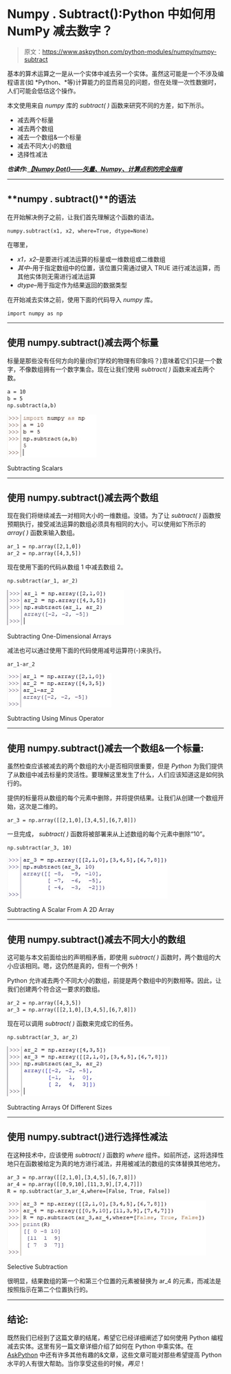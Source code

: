 # Numpy . Subtract():Python 中如何用 NumPy 减去数字？

> 原文：<https://www.askpython.com/python-modules/numpy/numpy-subtract>

基本的算术运算之一是从一个实体中减去另一个实体。虽然这可能是一个不涉及编程语言(如 *Python、*等)计算能力的显而易见的问题，但在处理一次性数据时，人们可能会低估这个操作。

本文使用来自 *numpy* 库的 *subtract( )* 函数来研究不同的方差，如下所示。

*   减去两个标量
*   减去两个数组
*   减去一个数组&一个标量
*   减去不同大小的数组
*   选择性减法

***也读作:[【Numpy Dot()——矢量、Numpy、计算点积的完全指南](https://www.askpython.com/python-modules/numpy/numpy-dot)***

* * *

## **numpy . subtract()**的语法

在开始解决例子之前，让我们首先理解这个函数的语法。

```
numpy.subtract(x1, x2, where=True, dtype=None)

```

在哪里，

*   *x1，x2*–是要进行减法运算的标量或一维数组或二维数组
*   *其中*–用于指定数组中的位置，该位置只需通过键入 TRUE 进行减法运算，而其他实体则无需进行减法运算
*   *dtype*–用于指定作为结果返回的数据类型

在开始减去实体之前，使用下面的代码导入 *numpy* 库。

```
import numpy as np

```

* * *

## **使用 numpy.subtract()减去两个标量**

标量是那些没有任何方向的量(你们学校的物理有印象吗？)意味着它们只是一个数字，不像数组拥有一个数字集合。现在让我们使用 *subtract( )* 函数来减去两个数。

```
a = 10
b = 5
np.subtract(a,b)

```

![Subtracting Scalars](img/c1054f56666203dbac36b7fc3cf687f2.png)

Subtracting Scalars

* * *

## **使用 numpy.subtract()减去两个数组**

现在我们将继续减去一对相同大小的一维数组。没错。为了让 *subtract( )* 函数按预期执行，接受减法运算的数组必须具有相同的大小。可以使用如下所示的 *array( )* 函数来输入数组。

```
ar_1 = np.array([2,1,0])
ar_2 = np.array([4,3,5])

```

现在使用下面的代码从数组 1 中减去数组 2。

```
np.subtract(ar_1, ar_2)

```

![Subtracting One Dimensional Arrays](img/2e005c799944b2dd187cf4aea75a0417.png)

Subtracting One-Dimensional Arrays

减法也可以通过使用下面的代码使用减号运算符(-)来执行。

```
ar_1-ar_2

```

![Subtracting Using Minus Operator ](img/40066b87a49de86dedcd3f83eef02292.png)

Subtracting Using Minus Operator

* * *

## **使用 numpy.subtract()减去一个数组&一个标量:**

虽然检查应该被减去的两个数组的大小是否相同很重要，但是 *Python* 为我们提供了从数组中减去标量的灵活性。要理解这里发生了什么，人们应该知道这是如何执行的。

提供的标量将从数组的每个元素中删除，并将提供结果。让我们从创建一个数组开始，这次是二维的。

```
ar_3 = np.array([[2,1,0],[3,4,5],[6,7,8]])

```

一旦完成， *subtract( )* 函数将被部署来从上述数组的每个元素中删除“10”。

```
np.subtract(ar_3, 10)

```

![Subtracting A Scalar From A 2D Array](img/cd794f449722535d2b850f3d2e966b9a.png)

Subtracting A Scalar From A 2D Array

* * *

## **使用 numpy.subtract()减去不同大小的数组**

这可能与本文前面给出的声明相矛盾，即使用 *subtract( )* 函数时，两个数组的大小应该相同。嗯，这仍然是真的，但有一个例外！

Python 允许减去两个不同大小的数组，前提是两个数组中的列数相等。因此，让我们创建两个符合这一要求的数组。

```
ar_2 = np.array([4,3,5])
ar_3 = np.array([[2,1,0],[3,4,5],[6,7,8]])

```

现在可以调用 *subtract( )* 函数来完成它的任务。

```
np.subtract(ar_3, ar_2)

```

![Subtracting Arrays Of Different Sizes](img/0a148335b8042a3a1664c750364aec14.png)

Subtracting Arrays Of Different Sizes

* * *

## **使用 numpy.subtract()进行选择性减法**

在这种技术中，应该使用 *subtract( )* 函数的 *where* 组件。如前所述，这将选择性地只在函数被给定为真的地方进行减法，并用被减法的数组的实体替换其他地方。

```
ar_3 = np.array([[2,1,0],[3,4,5],[6,7,8]])
ar_4 = np.array([[0,9,10],[11,3,9],[7,4,7]])
R = np.subtract(ar_3,ar_4,where=[False, True, False])

```

![Selective Subtraction](img/7a731cf1751cdd308e11a0c7eeb08969.png)

Selective Subtraction

很明显，结果数组的第一个和第三个位置的元素被替换为 ar_4 的元素，而减法是按照指示在第二个位置执行的。

* * *

## **结论:**

既然我们已经到了这篇文章的结尾，希望它已经详细阐述了如何使用 Python 编程减去实体。这里有另一篇文章详细介绍了如何在 Python 中乘实体。在 [AskPython](https://www.askpython.com/) 中还有许多其他有趣的&文章，这些文章可能对那些希望提高 Python 水平的人有很大帮助。当你享受这些的时候，*再见*！